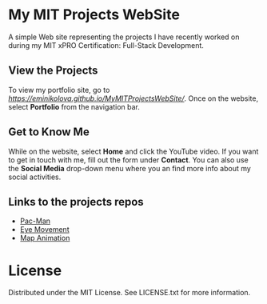 # My MIT Projects WebSite
A simple Web site representing the projects I have recently worked on during my MIT xPRO Certification: Full-Stack Development.
## View the Projects
To view my portfolio site, go to _https://eminikolova.github.io/MyMITProjectsWebSite/_. Once on the website, select **Portfolio** from the navigation bar. 
## Get to Know Me
While on the website, select **Home** and click the YouTube video. If you want to get in touch with me, fill out the form under **Contact**. You can also use the **Social Media** drop-down menu where you an find more info about my social activities. 
## Links to the projects repos
* [Pac-Man](https://eminikolova.github.io/PacMan-Factory/)
* [Eye Movement](https://eminikolova.github.io/EyeMovement/)
* [Map Animation](https://eminikolova.github.io/MapAnimation/)
# License
Distributed under the MIT License. See LICENSE.txt for more information.
